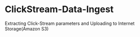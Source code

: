 # ClickStream-Data-Ingest
Extracting Click-Stream parameters and Uploading to Internet Storage(Amazon S3)
